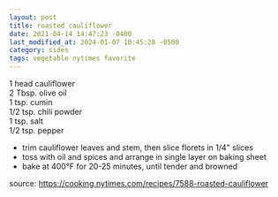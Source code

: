 ```yaml
---
layout: post
title: roasted cauliflower
date: 2021-04-14 14:47:23 -0400
last_modified_at: 2024-01-07 10:45:28 -0500
category: sides
tags: vegetable nytimes favorite
---
```


1 head cauliflower  
2 Tbsp. olive oil  
1 tsp. cumin  
1/2 tsp. chili powder  
1 tsp. salt  
1/2 tsp. pepper  
* trim cauliflower leaves and stem, then slice florets in 1/4" slices
* toss with oil and spices and arrange in single layer on baking sheet
* bake at 400°F for 20-25 minutes, until tender and browned

source: <https://cooking.nytimes.com/recipes/7588-roasted-cauliflower>
